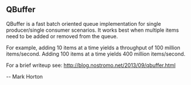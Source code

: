 QBuffer
--

QBuffer is a fast batch oriented queue implementation for single producer/single consumer scenarios.  It works best when multiple items need to be added or removed from the queue.

For example, adding 10 items at a time yields a throughput of 100 million items/second.  Adding 100 items at a time yields 400 million items/second.

For a brief writeup see: http://blog.nostromo.net/2013/09/qbuffer.html

--
Mark Horton
